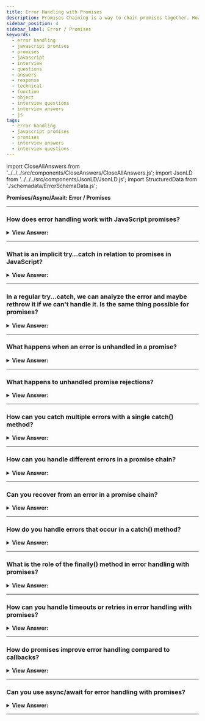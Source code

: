 ```yaml
---
title: Error Handling with Promises
description: Promises Chaining is a way to chain promises together. How is error handling achieved with promises in JavaScript? Pass Your Next Frontend Interview
sidebar_position: 4
sidebar_label: Error / Promises
keywords:
  - error handling
  - javascript promises
  - promises
  - javascript
  - interview
  - questions
  - answers
  - response
  - technical
  - function
  - object
  - interview questions
  - interview answers
  - js
tags:
  - error handling
  - javascript promises
  - promises
  - interview answers
  - interview questions
---
```



import CloseAllAnswers from '../../../src/components/CloseAnswers/CloseAllAnswers.js';
import JsonLD from '../../../src/components/JsonLD/JsonLD.js';
import StructuredData from './schemadata/ErrorSchemaData.js';

<JsonLD data={StructuredData} />

<head>
  <title>Error Handling with Promises | HelloJavaScript.info</title>
</head>

**Promises/Async/Await: Error / Promises**

<CloseAllAnswers />

---

### How does error handling work with JavaScript promises?

<details>
  <summary><strong>View Answer:</strong></summary>
  <div>
  <div><strong>Interview Response:</strong> Promises in JavaScript provide a .catch() method to handle errors. If a promise is rejected, the associated .catch() block is executed, allowing for error handling and recovery.
</div><br />
  <div><strong className="codeExample">Code Example:</strong><br /><br />

  <div></div>

```js
function fetchUserData() {
  return new Promise((resolve, reject) => {
    // Simulating an asynchronous operation
    setTimeout(() => {
      const user = { id: 1, name: 'John Doe' };

      // Simulating an error condition
      if (!user) {
        reject('Failed to fetch user data.');
      } else {
        resolve(user);
      }
    }, 2000);
  });
}

fetchUserData()
  .then(user => {
    console.log('User data:', user);
  })
  .catch(error => {
    console.error('Error:', error);
  });

```

  </div>
  </div>
</details>

---

### What is an implicit try…catch in relation to promises in JavaScript?

<details>
  <summary><strong>View Answer:</strong></summary>
  <div>
  <div><strong>Interview Response:</strong> An implicit try-catch in Promises refers to the automatic error capturing by Promises, wrapping the code inside "then" or "catch" callbacks, making it unnecessary to use explicit try-catch blocks.
</div><br />
  <div><strong>Technical Response:</strong> The code of a promise executor and promise handlers have an "invisible try..catch" around it. If an exception happens, it gets caught and treated as a rejection. This outcome happens not only in the executor function but also in its handlers. If we throw inside a .then handler, that means a rejected promise, so the control jumps to the nearest error handler. This outcome happens for all errors, not just those caused by the throw statement, including programming errors.
</div><br />
  <div><strong className="codeExample">Code Example:</strong><br /><br />

  <div></div>

```js
new Promise((resolve, reject) => {
  throw new Error('Whoops!');
}).catch(alert); // Error: Whoops!

// Works exactly the same as this:

new Promise((resolve, reject) => {
  reject(new Error('Whoops!'));
}).catch(alert); // Error: Whoops!

// Example in dot then
new Promise((resolve, reject) => {
  resolve('ok');
})
  .then((result) => {
    throw new Error('Whoops!'); // rejects the promise
  })
  .catch(alert); // Error: Whoops!
```

  </div>
  </div>
</details>

---

### In a regular try...catch, we can analyze the error and maybe rethrow it if we can't handle it. Is the same thing possible for promises?

<details>
  <summary><strong>View Answer:</strong></summary>
  <div>
  <div><strong>Interview Response:</strong> Yes, the same thing is possible for promises. If we throw inside .catch, the control goes to the next closest error handler, and if we handle the error and finish usually, it continues to the next closest successful Promise.then() handler.
</div><br />
  <div><strong className="codeExample">Code Example:</strong><br /><br />

  <div></div>

```js
// the execution: catch -> then
new Promise((resolve, reject) => {
  throw new Error('Whoops!');
})
  .catch(function (error) {
    alert('The error is handled, continue normally');
  })
  .then(() => alert('Next successful handler runs'));
```

  </div>
  </div>
</details>

---

### What happens when an error is unhandled in a promise?

<details>
  <summary><strong>View Answer:</strong></summary>
  <div>
  <div><strong>Interview Response:</strong> When an error is unhandled in a Promise, it results in an unhandled Promise rejection. Modern JavaScript environments, like Node.js and browsers, emit a warning or event for unhandled rejections.
</div><br />
  <div><strong>Technical Response:</strong> In practice, something has gone wrong, just like with regular unhandled code errors. The script terminates with an error message on the console. Unhandled promise rejections behave similarly, and the JavaScript engine monitors such rejections and emits a global error in such cases. We may catch such errors in the browser by utilizing the event `unhandledrejection`.
</div><br />
  <div><strong className="codeExample">Code Example:</strong><br /><br />

  <div></div>

```js
window.addEventListener('unhandledrejection', function (event) {
  // the event object has two special properties:
  alert(event.promise); // [object Promise] - the promise that generated the error
  alert(event.reason); // Error: Whoops! - the unhandled error object
});

new Promise(function () {
  throw new Error('Whoops!');
}); // no catch to handle the error
```

  </div>
  </div>
</details>

---

### What happens to unhandled promise rejections?

<details>
  <summary><strong>View Answer:</strong></summary>
  <div>
  <div><strong>Interview Response:</strong> Unhandled promise rejections generate a warning in most environments and may be treated as uncaught exceptions, potentially causing memory leaks or unexpected application behavior if not properly addressed.<br />
  </div>
  </div>
</details>

---

### How can you catch multiple errors with a single catch() method?

<details>
  <summary><strong>View Answer:</strong></summary>
  <div>
  <div><strong>Interview Response:</strong> A single catch() method in a promise chain will handle any errors from preceding promises, allowing centralized error handling and reducing the need for multiple error handlers in the chain.<br />
  </div>
  </div>
</details>

---

### How can you handle different errors in a promise chain?

<details>
  <summary><strong>View Answer:</strong></summary>
  <div>
  <div><strong>Interview Response:</strong> To handle different errors in a promise chain, place catch() methods after each then() method, allowing you to specifically handle errors related to each individual asynchronous operation or use conditional statements within a single catch().<br />
  </div>
  </div>
</details>

---

### Can you recover from an error in a promise chain?

<details>
  <summary><strong>View Answer:</strong></summary>
  <div>
  <div><strong>Interview Response:</strong> Yes, you can recover from an error in a promise chain by returning a new promise or value from within a catch() method, allowing the chain to continue or perform a different action based on the error.<br />
  </div>
  </div>
</details>

---

### How do you handle errors that occur in a catch() method?

<details>
  <summary><strong>View Answer:</strong></summary>
  <div>
  <div><strong>Interview Response:</strong> To handle errors that occur in a catch() method, attach another catch() method after the first one, which will handle any errors thrown or unhandled rejections from the preceding catch() callback.<br />
  </div>
  </div>
</details>

---

### What is the role of the finally() method in error handling with promises?

<details>
  <summary><strong>View Answer:</strong></summary>
  <div>
  <div><strong>Interview Response:</strong> The finally() method in promises executes regardless of the promise's outcome, allowing you to run cleanup or follow-up code after both successful resolution and error rejection, without impacting error handling.<br />
  </div>
  </div>
</details>

---

### How can you handle timeouts or retries in error handling with promises?

<details>
  <summary><strong>View Answer:</strong></summary>
  <div>
  <div><strong>Interview Response:</strong> To handle timeouts or retries with promises, use Promise.race() or custom logic within a promise executor function to reject or resolve based on time elapsed, then handle the resulting error or retry within a catch() method.<br />
  </div>
  </div>
</details>

---

### How do promises improve error handling compared to callbacks?

<details>
  <summary><strong>View Answer:</strong></summary>
  <div>
  <div><strong>Interview Response:</strong> Promises improve error handling compared to callbacks by providing a cleaner, more maintainable structure through chaining, centralized error handling with catch(), and better propagation of errors across asynchronous operations.<br />
  </div>
  </div>
</details>

---

### Can you use async/await for error handling with promises?

<details>
  <summary><strong>View Answer:</strong></summary>
  <div>
  <div><strong>Interview Response:</strong> Yes, async/await can be used for error handling with promises by using try-catch blocks within async functions, allowing you to handle promise rejections in a synchronous-like manner, improving code readability and structure.<br />
  </div>
  </div>
</details>

---
